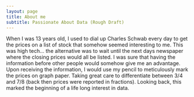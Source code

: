 ```yaml
---
layout: page
title: About me
subtitle: Passionate About Data (Rough Draft)
---
```


When I was 13 years old, I used to dial up Charles Schwab every day to get the prices on a list of stock that somehow seemed interesting to me. This was high tech… the alternative was to wait until the next days newspaper where the closing prices would all be listed. I was sure that having the information before other people would somehow give me an advantage. Upon receiving the information, I would use my pencil to meticulously mark the prices on graph paper. Taking great care to differentiate between 3/4 and 7/8 (back then prices were reported in fractions). Looking back, this marked the beginning of a life long interest in data.

